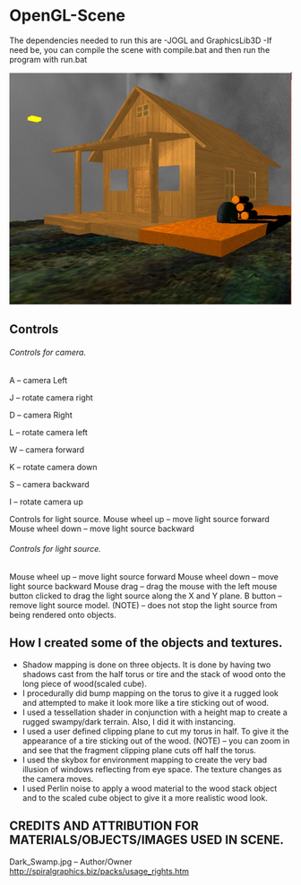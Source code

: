 # OpenGL-Scene
The dependencies needed to run this are
-JOGL and GraphicsLib3D
-If need be, you can compile the scene with compile.bat and then run the program with run.bat

![Alt text](/images/Scene.jpg?raw=true "")

## Controls

###### Controls for camera.
A – camera Left	

J – rotate camera right

D – camera Right			

L – rotate camera left

W – camera forward			

K – rotate camera down

S – camera backward			

I – rotate camera up

Controls for light source.
Mouse wheel up – move light source forward
Mouse wheel down – move light source backward

###### Controls for light source.
Mouse wheel up – move light source forward
Mouse wheel down – move light source backward
Mouse drag – drag the mouse with the left mouse button clicked to drag the light source along the X and Y plane.
B button – remove light source model. (NOTE) – does not stop the light source from being rendered onto objects.

## How I created some of the objects and textures.

- Shadow mapping is done on three objects. It is done by having two shadows cast from the half torus or tire and the stack of wood  onto the long piece of wood(scaled cube).
- I procedurally did bump mapping on the torus to give it a rugged look and attempted to make it look more like a tire sticking out of wood.
- I used a tessellation shader in conjunction with a height map to create a rugged swampy/dark terrain. Also, I did it with instancing.
- I used a user defined clipping plane to cut my torus in half. To give it the appearance of a tire sticking out of the wood. (NOTE) – you can zoom in and see that the fragment clipping plane cuts off half the torus.
- I used the skybox for environment mapping to create the very bad illusion of windows reflecting from eye space. The texture changes as the camera moves.
- I used Perlin noise to apply a wood material to the wood stack object and to the scaled cube object to give it a more realistic wood look.

## CREDITS AND ATTRIBUTION FOR MATERIALS/OBJECTS/IMAGES USED IN SCENE.

Dark_Swamp.jpg – Author/Owner  http://spiralgraphics.biz/packs/usage_rights.htm 


